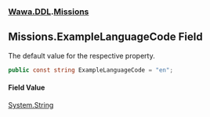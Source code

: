 ### [Wawa.DDL](Wawa.DDL.md 'Wawa.DDL').[Missions](Missions.md 'Wawa.DDL.Missions')

## Missions.ExampleLanguageCode Field

The default value for the respective property.

```csharp
public const string ExampleLanguageCode = "en";
```

#### Field Value
[System.String](https://docs.microsoft.com/en-us/dotnet/api/System.String 'System.String')